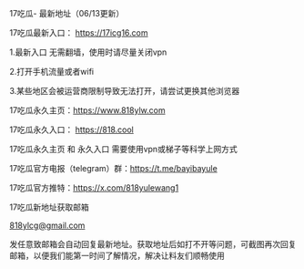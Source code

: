 17吃瓜- 最新地址（06/13更新）

17吃瓜最新入口： https://17icg16.com

1.最新入口 无需翻墙，使用时请尽量关闭vpn

2.打开手机流量或者wifi

3.某些地区会被运营商限制导致无法打开，请尝试更换其他浏览器

17吃瓜永久主页：https://www.818ylw.com

17吃瓜永久入口： https://818.cool

17吃瓜永久主页 和 永久入口 需要使用vpn或梯子等科学上网方式

17吃瓜官方电报（telegram）群：https://t.me/bayibayule

17吃瓜官方推特：https://x.com/818yulewang1

17吃瓜新地址获取邮箱

818ylcg@gmail.com

发任意致邮箱会自动回复最新地址。获取地址后如打不开等问题，可截图再次回复邮箱，以便我们能第一时间了解情况，解决让料友们顺畅使用

